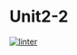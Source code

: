 # Unit2-2
[![linter](https://github.com/Ferna-S/Unit2-2/workflows/linter/badge.svg)](https://github.com/marketplace/actions/super-linter)
